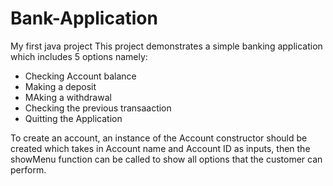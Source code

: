 # Bank-Application
My first java project
This project demonstrates a simple banking application which includes 5 options namely:
- Checking Account balance
- Making a deposit
- MAking a withdrawal
- Checking the previous transaaction
- Quitting the Application

To create an account, an instance of the Account constructor should be created which takes in Account name and Account ID as inputs, then the showMenu function
can be called to show all options that the customer can perform.
